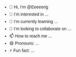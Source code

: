 - 👋 Hi, I’m @Eeeeerig
- 👀 I’m interested in ...
- 🌱 I’m currently learning ...
- 💞️ I’m looking to collaborate on ...
- 📫 How to reach me ...
- 😄 Pronouns: ...
- ⚡ Fun fact: ...

<!---
Eeeeerig/Eeeeerig is a ✨ special ✨ repository because its `README.md` (this file) appears on your GitHub profile.
You can click the Preview link to take a look at your changes.
--->
<html><head><title>Mi historial de actividad</title><style type="text/css">/**
 * material-design-lite - Material Design Components in CSS, JS and HTML
 * @version v1.3.0
 * @license Apache-2.0
 * @copyright 2015 Google, Inc.
 * @link https://github.com/google/material-design-lite
 */
@charset "UTF-8";html{color:rgba(0,0,0,.87)}::-moz-selection{background:#b3d4fc;text-shadow:none}::selection{background:#b3d4fc;text-shadow:none}hr{display:block;height:1px;border:0;border-top:1px solid #ccc;margin:1em 0;padding:0}audio,canvas,iframe,img,svg,video{vertical-align:middle}fieldset{border:0;margin:0;padding:0}textarea{resize:vertical}.browserupgrade{margin:.2em 0;background:#ccc;color:#000;padding:.2em 0}.hidden{display:none!important}.visuallyhidden{border:0;clip:rect(0 0 0 0);height:1px;margin:-1px;overflow:hidden;padding:0;position:absolute;width:1px}.visuallyhidden.focusable:active,.visuallyhidden.focusable:focus{clip:auto;height:auto;margin:0;overflow:visible;position:static;width:auto}.invisible{visibility:hidden}.clearfix:before,.clearfix:after{content:" ";display:table}.clearfix:after{clear:both}@media print{*,*:before,*:after,*:first-letter{background:transparent!important;color:#000!important;box-shadow:none!important}a,a:visited{text-decoration:underline}a[href]:after{content:" (" attr(href)")"}abbr[title]:after{content:" (" attr(title)")"}a[href^="#"]:after,a[href^="javascript:"]:after{content:""}pre,blockquote{border:1px solid #999;page-break-inside:avoid}thead{display:table-header-group}tr,img{page-break-inside:avoid}img{max-width:100%!important}p,h2,h3{orphans:3;widows:3}h2,h3{page-break-after:avoid}}a,.mdl-accordion,.mdl-button,.mdl-card,.mdl-checkbox,.mdl-dropdown-menu,.mdl-icon-toggle,.mdl-item,.mdl-radio,.mdl-slider,.mdl-switch,.mdl-tabs__tab{-webkit-tap-highlight-color:transparent;-webkit-tap-highlight-color:rgba(255,255,255,0)}html{width:100%;height:100%;-ms-touch-action:manipulation;touch-action:manipulation}body{width:100%;min-height:100%}main{display:block}*[hidden]{display:none!important}html,body{font-family:"Helvetica","Arial",sans-serif;font-size:14px;font-weight:400;line-height:20px}h1,h2,h3,h4,h5,h6,p{padding:0}h1 small,h2 small,h3 small,h4 small,h5 small,h6 small{font-family:"Roboto","Helvetica","Arial",sans-serif;font-weight:400;line-height:1.35;letter-spacing:-.02em;opacity:.54;font-size:.6em}h1{font-size:56px;line-height:1.35;letter-spacing:-.02em;margin:24px 0}h1,h2{font-family:"Roboto","Helvetica","Arial",sans-serif;font-weight:400}h2{font-size:45px;line-height:48px}h2,h3{margin:24px 0}h3{font-size:34px;line-height:40px}h3,h4{font-family:"Roboto","Helvetica","Arial",sans-serif;font-weight:400}h4{font-size:24px;line-height:32px;-moz-osx-font-smoothing:grayscale;margin:24px 0 16px}h5{font-size:20px;font-weight:500;line-height:1;letter-spacing:.02em}h5,h6{font-family:"Roboto","Helvetica","Arial",sans-serif;margin:24px 0 16px}h6{font-size:16px;letter-spacing:.04em}h6,p{font-weight:400;line-height:24px}p{font-size:14px;letter-spacing:0;margin:0 0 16px}a{color:rgb(68,138,255);font-weight:500}blockquote{font-family:"Roboto","Helvetica","Arial",sans-serif;position:relative;font-size:24px;font-weight:300;font-style:italic;line-height:1.35;letter-spacing:.08em}blockquote:before{position:absolute;left:-.5em;content:'“'}blockquote:after{content:'”';margin-left:-.05em}mark{background-color:#f4ff81}dt{font-weight:700}address{font-size:12px;line-height:1;font-style:normal}address,ul,ol{font-weight:400;letter-spacing:0}ul,ol{font-size:14px;line-height:24px}.mdl-typography--display-4,.mdl-typography--display-4-color-contrast{font-family:"Roboto","Helvetica","Arial",sans-serif;font-size:112px;font-weight:300;line-height:1;letter-spacing:-.04em}.mdl-typography--display-4-color-contrast{opacity:.54}.mdl-typography--display-3,.mdl-typography--display-3-color-contrast{font-family:"Roboto","Helvetica","Arial",sans-serif;font-size:56px;font-weight:400;line-height:1.35;letter-spacing:-.02em}.mdl-typography--display-3-color-contrast{opacity:.54}.mdl-typography--display-2,.mdl-typography--display-2-color-contrast{font-family:"Roboto","Helvetica","Arial",sans-serif;font-size:45px;font-weight:400;line-height:48px}.mdl-typography--display-2-color-contrast{opacity:.54}.mdl-typography--display-1,.mdl-typography--display-1-color-contrast{font-family:"Roboto","Helvetica","Arial",sans-serif;font-size:34px;font-weight:400;line-height:40px}.mdl-typography--display-1-color-contrast{opacity:.54}.mdl-typography--headline,.mdl-typography--headline-color-contrast{font-family:"Roboto","Helvetica","Arial",sans-serif;font-size:24px;font-weight:400;line-height:32px;-moz-osx-font-smoothing:grayscale}.mdl-typography--headline-color-contrast{opacity:.87}.mdl-typography--title,.mdl-typography--title-color-contrast{font-family:"Roboto","Helvetica","Arial",sans-serif;font-size:20px;font-weight:500;line-height:1;letter-spacing:.02em}.mdl-typography--title-color-contrast{opacity:.87}.mdl-typography--subhead,.mdl-typography--subhead-color-contrast{font-family:"Roboto","Helvetica","Arial",sans-serif;font-size:16px;font-weight:400;line-height:24px;letter-spacing:.04em}.mdl-typography--subhead-color-contrast{opacity:.87}.mdl-typography--body-2,.mdl-typography--body-2-color-contrast{font-size:14px;font-weight:700;line-height:24px;letter-spacing:0}.mdl-typography--body-2-color-contrast{opacity:.87}.mdl-typography--body-1,.mdl-typography--body-1-color-contrast{font-size:14px;font-weight:400;line-height:24px;letter-spacing:0}.mdl-typography--body-1-color-contrast{opacity:.87}.mdl-typography--body-2-force-preferred-font,.mdl-typography--body-2-force-preferred-font-color-contrast{font-family:"Roboto","Helvetica","Arial",sans-serif;font-size:14px;font-weight:500;line-height:24px;letter-spacing:0}.mdl-typography--body-2-force-preferred-font-color-contrast{opacity:.87}.mdl-typography--body-1-force-preferred-font,.mdl-typography--body-1-force-preferred-font-color-contrast{font-family:"Roboto","Helvetica","Arial",sans-serif;font-size:14px;font-weight:400;line-height:24px;letter-spacing:0}.mdl-typography--body-1-force-preferred-font-color-contrast{opacity:.87}.mdl-typography--caption,.mdl-typography--caption-force-preferred-font{font-size:12px;font-weight:400;line-height:1;letter-spacing:0}.mdl-typography--caption-force-preferred-font{font-family:"Roboto","Helvetica","Arial",sans-serif}.mdl-typography--caption-color-contrast,.mdl-typography--caption-force-preferred-font-color-contrast{font-size:12px;font-weight:400;line-height:1;letter-spacing:0;opacity:.54}.mdl-typography--caption-force-preferred-font-color-contrast,.mdl-typography--menu{font-family:"Roboto","Helvetica","Arial",sans-serif}.mdl-typography--menu{font-size:14px;font-weight:500;line-height:1;letter-spacing:0}.mdl-typography--menu-color-contrast{opacity:.87}.mdl-typography--menu-color-contrast,.mdl-typography--button,.mdl-typography--button-color-contrast{font-family:"Roboto","Helvetica","Arial",sans-serif;font-size:14px;font-weight:500;line-height:1;letter-spacing:0}.mdl-typography--button,.mdl-typography--button-color-contrast{text-transform:uppercase}.mdl-typography--button-color-contrast{opacity:.87}.mdl-typography--text-left{text-align:left}.mdl-typography--text-right{text-align:right}.mdl-typography--text-center{text-align:center}.mdl-typography--text-justify{text-align:justify}.mdl-typography--text-nowrap{white-space:nowrap}.mdl-typography--text-lowercase{text-transform:lowercase}.mdl-typography--text-uppercase{text-transform:uppercase}.mdl-typography--text-capitalize{text-transform:capitalize}.mdl-typography--font-thin{font-weight:200!important}.mdl-typography--font-light{font-weight:300!important}.mdl-typography--font-regular{font-weight:400!important}.mdl-typography--font-medium{font-weight:500!important}.mdl-typography--font-bold{font-weight:700!important}.mdl-typography--font-black{font-weight:900!important}.material-icons{font-family:'Material Icons';font-weight:400;font-style:normal;font-size:24px;line-height:1;letter-spacing:normal;text-transform:none;display:inline-block;word-wrap:normal;-moz-font-feature-settings:'liga';font-feature-settings:'liga';-webkit-font-feature-settings:'liga';-webkit-font-smoothing:antialiased}.mdl-color-text--red{color:#f44336 !important}.mdl-color--red{background-color:#f44336 !important}.mdl-color-text--red-50{color:#ffebee !important}.mdl-color--red-50{background-color:#ffebee !important}.mdl-color-text--red-100{color:#ffcdd2 !important}.mdl-color--red-100{background-color:#ffcdd2 !important}.mdl-color-text--red-200{color:#ef9a9a !important}.mdl-color--red-200{background-color:#ef9a9a !important}.mdl-color-text--red-300{color:#e57373 !important}.mdl-color--red-300{background-color:#e57373 !important}.mdl-color-text--red-400{color:#ef5350 !important}.mdl-color--red-400{background-color:#ef5350 !important}.mdl-color-text--red-500{color:#f44336 !important}.mdl-color--red-500{background-color:#f44336 !important}.mdl-color-text--red-600{color:#e53935 !important}.mdl-color--red-600{background-color:#e53935 !important}.mdl-color-text--red-700{color:#d32f2f !important}.mdl-color--red-700{background-color:#d32f2f !important}.mdl-color-text--red-800{color:#c62828 !important}.mdl-color--red-800{background-color:#c62828 !important}.mdl-color-text--red-900{color:#b71c1c !important}.mdl-color--red-900{background-color:#b71c1c !important}.mdl-color-text--red-A100{color:#ff8a80 !important}.mdl-color--red-A100{background-color:#ff8a80 !important}.mdl-color-text--red-A200{color:#ff5252 !important}.mdl-color--red-A200{background-color:#ff5252 !important}.mdl-color-text--red-A400{color:#ff1744 !important}.mdl-color--red-A400{background-color:#ff1744 !important}.mdl-color-text--red-A700{color:#d50000 !important}.mdl-color--red-A700{background-color:#d50000 !important}.mdl-color-text--pink{color:#e91e63 !important}.mdl-color--pink{background-color:#e91e63 !important}.mdl-color-text--pink-50{color:#fce4ec !important}.mdl-color--pink-50{background-color:#fce4ec !important}.mdl-color-text--pink-100{color:#f8bbd0 !important}.mdl-color--pink-100{background-color:#f8bbd0 !important}.mdl-color-text--pink-200{color:#f48fb1 !important}.mdl-color--pink-200{background-color:#f48fb1 !important}.mdl-color-text--pink-300{color:#f06292 !important}.mdl-color--pink-300{background-color:#f06292 !important}.mdl-color-text--pink-400{color:#ec407a !important}.mdl-color--pink-400{background-color:#ec407a !important}.mdl-color-text--pink-500{color:#e91e63 !important}.mdl-color--pink-500{background-color:#e91e63 !important}.mdl-color-text--pink-600{color:#d81b60 !important}.mdl-color--pink-600{background-color:#d81b60 !important}.mdl-color-text--pink-700{color:#c2185b !important}.mdl-color--pink-700{background-color:#c2185b !important}.mdl-color-text--pink-800{color:#ad1457 !important}.mdl-color--pink-800{background-color:#ad1457 !important}.mdl-color-text--pink-900{color:#880e4f !important}.mdl-color--pink-900{background-color:#880e4f !important}.mdl-color-text--pink-A100{color:#ff80ab !important}.mdl-color--pink-A100{background-color:#ff80ab !important}.mdl-color-text--pink-A200{color:#ff4081 !important}.mdl-color--pink-A200{background-color:#ff4081 !important}.mdl-color-text--pink-A400{color:#f50057 !important}.mdl-color--pink-A400{background-color:#f50057 !important}.mdl-color-text--pink-A700{color:#c51162 !important}.mdl-color--pink-A700{background-color:#c51162 !important}.mdl-color-text--purple{color:#9c27b0 !important}.mdl-color--purple{background-color:#9c27b0 !important}.mdl-color-text--purple-50{color:#f3e5f5 !important}.mdl-color--purple-50{background-color:#f3e5f5 !important}.mdl-color-text--purple-100{color:#e1bee7 !important}.mdl-color--purple-100{background-color:#e1bee7 !important}.mdl-color-text--purple-200{color:#ce93d8 !important}.mdl-color--purple-200{background-color:#ce93d8 !important}.mdl-color-text--purple-300{color:#ba68c8 !important}.mdl-color--purple-300{background-color:#ba68c8 !important}.mdl-color-text--purple-400{color:#ab47bc !important}.mdl-color--purple-400{background-color:#ab47bc !important}.mdl-color-text--purple-500{color:#9c27b0 !important}.mdl-color--purple-500{background-color:#9c27b0 !important}.mdl-color-text--purple-600{color:#8e24aa !important}.mdl-color--purple-600{background-color:#8e24aa !important}.mdl-color-text--purple-700{color:#7b1fa2 !important}.mdl-color--purple-700{background-color:#7b1fa2 !important}.mdl-color-text--purple-800{color:#6a1b9a !important}.mdl-color--purple-800{background-color:#6a1b9a !important}.mdl-color-text--purple-900{color:#4a148c !important}.mdl-color--purple-900{background-color:#4a148c !important}.mdl-color-text--purple-A100{color:#ea80fc !important}.mdl-color--purple-A100{background-color:#ea80fc !important}.mdl-color-text--purple-A200{color:#e040fb !important}.mdl-color--purple-A200{background-color:#e040fb !important}.mdl-color-text--purple-A400{color:#d500f9 !important}.mdl-color--purple-A400{background-color:#d500f9 !important}.mdl-color-text--purple-A700{color:#a0f !important}.mdl-color--purple-A700{background-color:#a0f !important}.mdl-color-text--deep-purple{color:#673ab7 !important}.mdl-color--deep-purple{background-color:#673ab7 !important}.mdl-color-text--deep-purple-50{color:#ede7f6 !important}.mdl-color--deep-purple-50{background-color:#ede7f6 !important}.mdl-color-text--deep-purple-100{color:#d1c4e9 !important}.mdl-color--deep-purple-100{background-color:#d1c4e9 !important}.mdl-color-text--deep-purple-200{color:#b39ddb !important}.mdl-color--deep-purple-200{background-color:#b39ddb !important}.mdl-color-text--deep-purple-300{color:#9575cd !important}.mdl-color--deep-purple-300{background-color:#9575cd !important}.mdl-color-text--deep-purple-400{color:#7e57c2 !important}.mdl-color--deep-purple-400{background-color:#7e57c2 !important}.mdl-color-text--deep-purple-500{color:#673ab7 !important}.mdl-color--deep-purple-500{background-color:#673ab7 !important}.mdl-color-text--deep-purple-600{color:#5e35b1 !important}.mdl-color--deep-purple-600{background-color:#5e35b1 !important}.mdl-color-text--deep-purple-700{color:#512da8 !important}.mdl-color--deep-purple-700{background-color:#512da8 !important}.mdl-color-text--deep-purple-800{color:#4527a0 !important}.mdl-color--deep-purple-800{background-color:#4527a0 !important}.mdl-color-text--deep-purple-900{color:#311b92 !important}.mdl-color--deep-purple-900{background-color:#311b92 !important}.mdl-color-text--deep-purple-A100{color:#b388ff !important}.mdl-color--deep-purple-A100{background-color:#b388ff !important}.mdl-color-text--deep-purple-A200{color:#7c4dff !important}.mdl-color--deep-purple-A200{background-color:#7c4dff !important}.mdl-color-text--deep-purple-A400{color:#651fff !important}.mdl-color--deep-purple-A400{background-color:#651fff !important}.mdl-color-text--deep-purple-A700{color:#6200ea !important}.mdl-color--deep-purple-A700{background-color:#6200ea !important}.mdl-color-text--indigo{color:#3f51b5 !important}.mdl-color--indigo{background-color:#3f51b5 !important}.mdl-color-text--indigo-50{color:#e8eaf6 !important}.mdl-color--indigo-50{background-color:#e8eaf6 !important}.mdl-color-text--indigo-100{color:#c5cae9 !important}.mdl-color--indigo-100{background-color:#c5cae9 !important}.mdl-color-text--indigo-200{color:#9fa8da !important}.mdl-color--indigo-200{background-color:#9fa8da !important}.mdl-color-text--indigo-300{color:#7986cb !important}.mdl-color--indigo-300{background-color:#7986cb !important}.mdl-color-text--indigo-400{color:#5c6bc0 !important}.mdl-color--indigo-400{background-color:#5c6bc0 !important}.mdl-color-text--indigo-500{color:#3f51b5 !important}.mdl-color--indigo-500{background-color:#3f51b5 !important}.mdl-color-text--indigo-600{color:#3949ab !important}.mdl-color--indigo-600{background-color:#3949ab !important}.mdl-color-text--indigo-700{color:#303f9f !important}.mdl-color--indigo-700{background-color:#303f9f !important}.mdl-color-text--indigo-800{color:#283593 !important}.mdl-color--indigo-800{background-color:#283593 !important}.mdl-color-text--indigo-900{color:#1a237e !important}.mdl-color--indigo-900{background-color:#1a237e !important}.mdl-color-text--indigo-A100{color:#8c9eff !important}.mdl-color--indigo-A100{background-color:#8c9eff !important}.mdl-color-text--indigo-A200{color:#536dfe !important}.mdl-color--indigo-A200{background-color:#536dfe !important}.mdl-color-text--indigo-A400{color:#3d5afe !important}.mdl-color--indigo-A400{background-color:#3d5afe !important}.mdl-color-text--indigo-A700{color:#304ffe !important}.mdl-color--indigo-A700{background-color:#304ffe !important}.mdl-color-text--blue{color:#2196f3 !important}.mdl-color--blue{background-color:#2196f3 !important}.mdl-color-text--blue-50{color:#e3f2fd !important}.mdl-color--blue-50{background-color:#e3f2fd !important}.mdl-color-text--blue-100{color:#bbdefb !important}.mdl-color--blue-100{background-color:#bbdefb !important}.mdl-color-text--blue-200{color:#90caf9 !important}.mdl-color--blue-200{background-color:#90caf9 !important}.mdl-color-text--blue-300{color:#64b5f6 !important}.mdl-color--blue-300{background-color:#64b5f6 !important}.mdl-color-text--blue-400{color:#42a5f5 !important}.mdl-color--blue-400{background-color:#42a5f5 !important}.mdl-color-text--blue-500{color:#2196f3 !important}.mdl-color--blue-500{background-color:#2196f3 !important}.mdl-color-text--blue-600{color:#1e88e5 !important}.mdl-color--blue-600{background-color:#1e88e5 !important}.mdl-color-text--blue-700{color:#1976d2 !important}.mdl-color--blue-700{background-color:#1976d2 !important}.mdl-color-text--blue-800{color:#1565c0 !important}.mdl-color--blue-800{background-color:#1565c0 !important}.mdl-color-text--blue-900{color:#0d47a1 !important}.mdl-color--blue-900{background-color:#0d47a1 !important}.mdl-color-text--blue-A100{color:#82b1ff !important}.mdl-color--blue-A100{background-color:#82b1ff !important}.mdl-color-text--blue-A200{color:#448aff !important}.mdl-color--blue-A200{background-color:#448aff !important}.mdl-color-text--blue-A400{color:#2979ff !important}.mdl-color--blue-A400{background-color:#2979ff !important}.mdl-color-text--blue-A700{color:#2962ff !important}.mdl-color--blue-A700{background-color:#2962ff !important}.mdl-color-text--light-blue{color:#03a9f4 !important}.mdl-color--light-blue{background-color:#03a9f4 !important}.mdl-color-text--light-blue-50{color:#e1f5fe !important}.mdl-color--light-blue-50{background-color:#e1f5fe !important}.mdl-color-text--light-blue-100{color:#b3e5fc !important}.mdl-color--light-blue-100{background-color:#b3e5fc !important}.mdl-color-text--light-blue-200{color:#81d4fa !important}.mdl-color--light-blue-200{background-color:#81d4fa !important}.mdl-color-text--light-blue-300{color:#4fc3f7 !important}.mdl-color--light-blue-300{background-color:#4fc3f7 !important}.mdl-color-text--light-blue-400{color:#29b6f6 !important}.mdl-color--light-blue-400{background-color:#29b6f6 !important}.mdl-color-text--light-blue-500{color:#03a9f4 !important}.mdl-color--light-blue-500{background-color:#03a9f4 !important}.mdl-color-text--light-blue-600{color:#039be5 !important}.mdl-color--light-blue-600{background-color:#039be5 !important}.mdl-color-text--light-blue-700{color:#0288d1 !important}.mdl-color--light-blue-700{background-color:#0288d1 !important}.mdl-color-text--light-blue-800{color:#0277bd !important}.mdl-color--light-blue-800{background-color:#0277bd !important}.mdl-color-text--light-blue-900{color:#01579b !important}.mdl-color--light-blue-900{background-color:#01579b !important}.mdl-color-text--light-blue-A100{color:#80d8ff !important}.mdl-color--light-blue-A100{background-color:#80d8ff !important}.mdl-color-text--light-blue-A200{color:#40c4ff !important}.mdl-color--light-blue-A200{background-color:#40c4ff !important}.mdl-color-text--light-blue-A400{color:#00b0ff !important}.mdl-color--light-blue-A400{background-color:#00b0ff !important}.mdl-color-text--light-blue-A700{color:#0091ea !important}.mdl-color--light-blue-A700{background-color:#009
